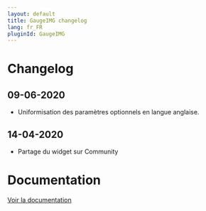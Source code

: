 ```yaml
---
layout: default
title: GaugeIMG changelog
lang: fr_FR
pluginId: GaugeIMG
---
```


# Changelog

## 09-06-2020

- Uniformisation des paramètres optionnels en langue anglaise.

## 14-04-2020

- Partage du widget sur Community

# Documentation

[Voir la documentation]({{site.baseurl}}/{{page.pluginId}}/{{page.lang}})
